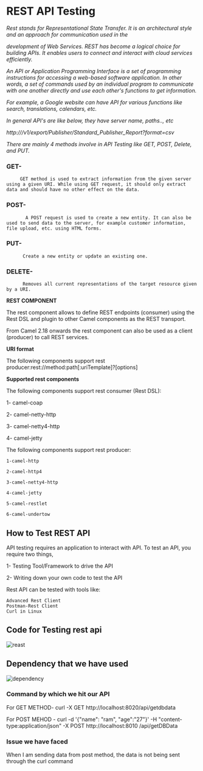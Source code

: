 # REST API Testing

*Rest stands for Representational State Transfer. It is an architectural style and an approach for communication used in the* 

*development of Web Services. REST has become a logical choice for building APIs. It enables users to connect and interact with cloud services efficiently.*

*An API or Application Programming Interface is a set of programming instructions for accessing a web-based software application.
In other words, a set of commands used by an individual program to communicate with one another directly and use each other's functions to get information.*

*For example, a Google website can have API for various functions like search, translations, calendars, etc.*

*In general API's are like below, they have server name, paths.., etc*

*http://<server name>/v1/export/Publisher/Standard_Publisher_Report?format=csv*
  
  <em>There are mainly 4 methods involve in API Testing like GET, POST, Delete, and PUT.</em> 
  
  ### GET- 
         GET method is used to extract information from the given server using a given URI. While using GET request, it should only extract data and should have no other effect on the data. 

  ### POST-
           A POST request is used to create a new entity. It can also be used to send data to the server, for example customer information, file upload, etc. using HTML forms.
  
  ### PUT-
          Create a new entity or update an existing one.
  
  ### DELETE-
          Removes all current representations of the target resource given by a URI.
  
             
   **REST COMPONENT**  

The rest component allows to define REST endpoints (consumer) using the Rest DSL and plugin to other Camel components as the REST transport.

From Camel 2.18 onwards the rest component can also be used as a client (producer) to call REST services.

  **URI format** 

The following components support rest producer:rest://method:path[:uriTemplate]?[options]
  
  **Supported rest components**
  
  The following components support rest consumer (Rest DSL):
  
   1- camel-coap

   2- camel-netty-http

   3- camel-netty4-http

   4- camel-jetty

 

The following components support rest producer:

    1-camel-http

    2-camel-http4

    3-camel-netty4-http

    4-camel-jetty

    5-camel-restlet

    6-camel-undertow


  ## How to Test REST API

API testing requires an application to interact with API. To test an API, you require two things, 
  
   1- Testing Tool/Framework to drive the API
  
   2- Writing down your own code to test the API
  
 Rest API can be tested with tools like:

    Advanced Rest Client
    Postman-Rest Client
    Curl in Linux

  
## Code for Testing rest api  
  ![reast](https://user-images.githubusercontent.com/82276807/119935088-890ffc00-bfa4-11eb-9818-0a681b13a4e7.png)

  ## Dependency that we have used
  
  ![dependency](https://user-images.githubusercontent.com/82276807/119937346-3cc6bb00-bfa8-11eb-815a-ce0ea42e0239.png)
  
  ###  Command by which we hit our API
  
  For GET METHOD- curl -X GET http://localhost:8020/api/getdbdata
  
  For POST MEHOD - curl -d '{"name": "ram", "age":"27"}' -H "content-type:application/json" -X POST http://localhost:8010    /api/getDBData  
  
    
  
  ###  Issue we have faced
  When I am sending data from post method, the data is not being sent through the curl command
   
  
  
  
  
  
  
  
  
  
  
  
  
  
  
  
  
  
  
  
